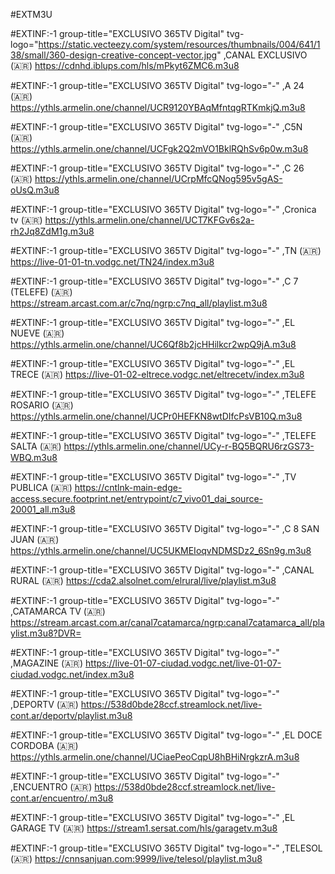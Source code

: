  #EXTM3U

#EXTINF:-1 group-title="EXCLUSIVO 365TV Digital" tvg-logo="https://static.vecteezy.com/system/resources/thumbnails/004/641/138/small/360-design-creative-concept-vector.jpg" ,CANAL EXCLUSIVO (🇦🇷) 
https://cdnhd.iblups.com/hls/mPkyt6ZMC6.m3u8

#EXTINF:-1 group-title="EXCLUSIVO 365TV Digital" tvg-logo="-" ,A 24 (🇦🇷) 
https://ythls.armelin.one/channel/UCR9120YBAqMfntqgRTKmkjQ.m3u8

#EXTINF:-1 group-title="EXCLUSIVO 365TV Digital" tvg-logo="-" ,C5N (🇦🇷) 
https://ythls.armelin.one/channel/UCFgk2Q2mVO1BklRQhSv6p0w.m3u8

#EXTINF:-1 group-title="EXCLUSIVO 365TV Digital" tvg-logo="-" ,C 26 (🇦🇷) 
https://ythls.armelin.one/channel/UCrpMfcQNog595v5gAS-oUsQ.m3u8

#EXTINF:-1 group-title="EXCLUSIVO 365TV Digital" tvg-logo="-" ,Cronica tv (🇦🇷) 
https://ythls.armelin.one/channel/UCT7KFGv6s2a-rh2Jq8ZdM1g.m3u8

#EXTINF:-1 group-title="EXCLUSIVO 365TV Digital" tvg-logo="-" ,TN (🇦🇷) 
https://live-01-01-tn.vodgc.net/TN24/index.m3u8

#EXTINF:-1 group-title="EXCLUSIVO 365TV Digital" tvg-logo="-" ,C 7 (TELEFE) (🇦🇷) 
https://stream.arcast.com.ar/c7nq/ngrp:c7nq_all/playlist.m3u8

#EXTINF:-1 group-title="EXCLUSIVO 365TV Digital" tvg-logo="-" ,EL NUEVE (🇦🇷) 
https://ythls.armelin.one/channel/UC6Qf8b2jcHHilkcr2wpQ9jA.m3u8

#EXTINF:-1 group-title="EXCLUSIVO 365TV Digital" tvg-logo="-" ,EL TRECE (🇦🇷) 
https://live-01-02-eltrece.vodgc.net/eltrecetv/index.m3u8

#EXTINF:-1 group-title="EXCLUSIVO 365TV Digital" tvg-logo="-" ,TELEFE ROSARIO (🇦🇷) 
https://ythls.armelin.one/channel/UCPr0HEFKN8wtDIfcPsVB10Q.m3u8

#EXTINF:-1 group-title="EXCLUSIVO 365TV Digital" tvg-logo="-" ,TELEFE SALTA (🇦🇷)
https://ythls.armelin.one/channel/UCy-r-BQ5BQRU6rzGS73-WBQ.m3u8

#EXTINF:-1 group-title="EXCLUSIVO 365TV Digital" tvg-logo="-" ,TV PUBLICA (🇦🇷)
https://cntlnk-main-edge-access.secure.footprint.net/entrypoint/c7_vivo01_dai_source-20001_all.m3u8

#EXTINF:-1 group-title="EXCLUSIVO 365TV Digital" tvg-logo="-" ,C 8 SAN JUAN (🇦🇷) 
https://ythls.armelin.one/channel/UC5UKMEIoqvNDMSDz2_6Sn9g.m3u8

#EXTINF:-1 group-title="EXCLUSIVO 365TV Digital" tvg-logo="-" ,CANAL RURAL (🇦🇷)
https://cda2.alsolnet.com/elrural/live/playlist.m3u8

#EXTINF:-1 group-title="EXCLUSIVO 365TV Digital" tvg-logo="-" ,CATAMARCA TV (🇦🇷)
https://stream.arcast.com.ar/canal7catamarca/ngrp:canal7catamarca_all/playlist.m3u8?DVR=

#EXTINF:-1 group-title="EXCLUSIVO 365TV Digital" tvg-logo="-" ,MAGAZINE (🇦🇷)
https://live-01-07-ciudad.vodgc.net/live-01-07-ciudad.vodgc.net/index.m3u8

#EXTINF:-1 group-title="EXCLUSIVO 365TV Digital" tvg-logo="-" ,DEPORTV (🇦🇷)
https://538d0bde28ccf.streamlock.net/live-cont.ar/deportv/playlist.m3u8

#EXTINF:-1 group-title="EXCLUSIVO 365TV Digital" tvg-logo="-" ,EL DOCE CORDOBA (🇦🇷)
https://ythls.armelin.one/channel/UCiaePeoCqpU8hBHiNrgkzrA.m3u8

#EXTINF:-1 group-title="EXCLUSIVO 365TV Digital" tvg-logo="-" ,ENCUENTRO (🇦🇷)
https://538d0bde28ccf.streamlock.net/live-cont.ar/encuentro/.m3u8

#EXTINF:-1 group-title="EXCLUSIVO 365TV Digital" tvg-logo="-" ,EL GARAGE TV (🇦🇷)
https://stream1.sersat.com/hls/garagetv.m3u8

#EXTINF:-1 group-title="EXCLUSIVO 365TV Digital" tvg-logo="-" ,TELESOL (🇦🇷)
https://cnnsanjuan.com:9999/live/telesol/playlist.m3u8




